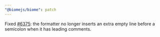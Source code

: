 ```yaml
---
"@biomejs/biome": patch
---
```


Fixed [#6375](https://github.com/biomejs/biome/issues/6375): the formatter no longer inserts an extra empty line before a semicolon when it has leading comments.

